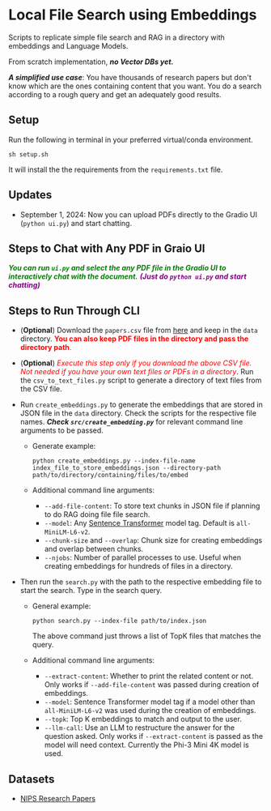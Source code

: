 # Local File Search using Embeddings

Scripts to replicate simple file search and RAG in a directory with embeddings and Language Models.

From scratch implementation, ***no Vector DBs yet.***

***A simplified use case***: You have thousands of research papers but don't know which are the ones containing content that you want. You do a search according to a rough query and get an adequately good results. 

## Setup

Run the following in terminal in your preferred virtual/conda environment.

```
sh setup.sh
```

It will install the the requirements from the `requirements.txt` file.

## Updates

* September 1, 2024: Now you can upload PDFs directly to the Gradio UI (`python ui.py`) and start chatting.

## Steps to Chat with Any PDF in Graio UI

<span style="color: green">***You can run `ui.py` and select the any PDF file in the Gradio UI to interactively chat with the document.***</span> <span style="color: purple">***(Just do `python ui.py` and start chatting)***</span>

## Steps to Run Through CLI

* (**Optional**) Download the `papers.csv` file from [here](https://www.kaggle.com/datasets/benhamner/nips-papers?select=papers.csv) and keep in the `data` directory. <span style="color: red">**You can also keep PDF files in the directory and pass the directory path**.</span>

* (**Optional**) <span style="color: red">*Execute this step only if you download the above CSV file. Not needed if you have your own text files or PDFs in a directory*</span>. Run the `csv_to_text_files.py` script to generate a directory of text files from the CSV file. 

* Run `create_embeddings.py` to generate the embeddings that are stored in JSON file in the `data` directory. Check the scripts for the respective file names. ***Check `src/create_embedding.py`*** for relevant command line arguments to be passed.

  * Generate example:

    ```
    python create_embeddings.py --index-file-name index_file_to_store_embeddings.json --directory-path path/to/directory/containing/files/to/embed
    ```

  * Additional command line arguments:

    * `--add-file-content`: To store text chunks in JSON file if planning to do RAG doing file file search.
    * `--model`: Any [Sentence Transformer](https://www.sbert.net/docs/sentence_transformer/pretrained_models.html) model tag. Default is `all-MiniLM-L6-v2`.
    * `--chunk-size` and `--overlap`: Chunk size for creating embeddings and overlap between chunks.
    * `--njobs`: Number of parallel processes to use. Useful when creating embeddings for hundreds of files in a directory.

* Then run the `search.py` with the path to the respective embedding file to start the search. Type in the search query.

  * General example:

    ```
    python search.py --index-file path/to/index.json
    ```
  
    The above command just throws a list of TopK files that matches the query.

  * Additional command line arguments:

    * `--extract-content`: Whether to print the related content or not. Only works if `--add-file-content` was passed during creation of embeddings.
    * `--model`: Sentence Transformer model tag if a model other than `all-MiniLM-L6-v2` was used during the creation of embeddings.
    * `--topk`: Top K embeddings to match and output to the user.
    * `--llm-call`: Use an LLM to restructure the answer for the question asked. Only works if `--extract-content` is passed as the model will need context. Currently the Phi-3 Mini 4K model is used. 
  


## Datasets

* [NIPS Research Papers](https://www.kaggle.com/datasets/benhamner/nips-papers?select=papers.csv)

